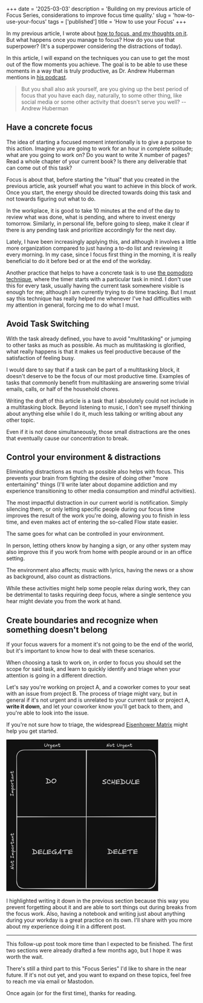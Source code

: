 +++
date = '2025-03-03'
description = 'Building on my previous article of Focus Series, considerations to improve focus time quality.'
slug = 'how-to-use-your-focus'
tags = ['published']
title = 'How to use your Focus'
+++

In my previous article, I wrote about [how to focus, and my thoughts on it](./2024-06-21-focus-in-blurred-world.md). But what happens once you manage to focus? How do you use that superpower? (It's a superpower considering the distractions of today).

In this article, I will expand on the techniques you can use to get the most out of the flow moments you achieve. The goal is to be able to use these moments in a way that is truly productive, as Dr. Andrew Huberman mentions in [his podcast](https://share.snipd.com/snip/7f3e7738-a070-4fa9-9ffa-217609953c04).

 > But you shall also ask yourself, are you giving up the best period of focus that you have each day, naturally, to some other thing, like social media or some other activity that doesn't serve you well? -- Andrew Huberman

## Have a concrete focus

The idea of starting a focused moment intentionally is to give a purpose to this action. Imagine you are going to work for an hour in complete solitude; what are you going to work on? Do you want to write X number of pages? Read a whole chapter of your current book? Is there any deliverable that can come out of this task?

Focus is about that, before starting the "ritual" that you created in the previous article, ask yourself what you want to achieve in this block of work. Once you start, the energy should be directed towards doing this task and not towards figuring out what to do.

In the workplace, it is good to take 10 minutes at the end of the day to review what was done, what is pending, and where to invest energy tomorrow. Similarly, in personal life, before going to sleep, make it clear if there is any pending task and prioritize accordingly for the next day.

Lately, I have been increasingly applying this, and although it involves a little more organization compared to just having a to-do list and reviewing it every morning. In my case, since I focus first thing in the morning, it is really beneficial to do it before bed or at the end of the workday.

Another practice that helps to have a concrete task is to use [the pomodoro technique](https://www.todoist.com/productivity-methods/pomodoro-technique), where the timer starts with a particular task in mind. I don't use this for every task, usually having the current task somewhere visible is enough for me; although I am currently trying to do time tracking. But I must say this technique has really helped me whenever I've had difficulties with my attention in general, forcing me to do what I must.

## Avoid Task Switching

With the task already defined, you have to avoid "multitasking" or jumping to other tasks as much as possible. As much as multitasking is glorified, what really happens is that it makes us feel productive because of the satisfaction of feeling busy.

I would dare to say that if a task can be part of a multitasking block, it doesn't deserve to be the focus of our most productive time. Examples of tasks that commonly benefit from multitasking are answering some trivial emails, calls, or half of the household chores.

Writing the draft of this article is a task that I absolutely could not include in a multitasking block. Beyond listening to music, I don't see myself thinking about anything else while I do it, much less talking or writing about any other topic.

Even if it is not done simultaneously, those small distractions are the ones that eventually cause our concentration to break.

## Control your environment & distractions

Eliminating distractions as much as possible also helps with focus. This prevents your brain from fighting the desire of doing other "more entertaining" things (I'll write later about dopamine addiction and my experience transitioning to other media consumption and mindful activities).

The most impactful distraction in our current world is notification. Simply silencing them, or only letting specific people during our focus time improves the result of the work you're doing, allowing you to finish in less time, and even makes act of entering the so-called Flow state easier.

The same goes for what can be controlled in your environment.

In person, letting others know by hanging a sign, or any other system may also improve this if you work from home with people around or in an office setting.

The environment also affects; music with lyrics, having the news or a show as background, also count as distractions.

While these activities might help some people relax during work, they can be detrimental to tasks requiring deep focus, where a single sentence you hear might deviate you from the work at hand.

## Create boundaries and recognize when something doesn't belong

If your focus wavers for a moment it's not going to be the end of the world, but it's important to know how to deal with these scenarios.

When choosing a task to work on, in order to focus you should set the scope for said task, and learn to quickly identify and triage when your attention is going in a different direction.

Let's say you're working on project A, and a coworker comes to your seat with an issue from project B. The process of triage might vary, but in general if it's not urgent and is unrelated to your current task or project A, **write it down**, and let your coworker know you'll get back to them, and you're able to look into the issue.

If you're not sure how to triage, the widespread [Eisenhower Matrix](https://asana.com/resources/eisenhower-matrix) might help you get started.

![Eisenhower Matrix image](./files/eisenhower-matrix.png)

I highlighted writing it down in the previous section because this way you prevent forgetting about it and are able to sort things out during breaks from the focus work. Also, having a notebook and writing just about anything during your workday is a great practice on its own. I'll share with you more about my experience doing it in a different post.

---

This follow-up post took more time than I expected to be finished. The first two sections were already drafted a few months ago, but I hope it was worth the wait.

There's still a third part to this "Focus Series" I'd like to share in the near future. If it's not out yet, and you want to expand on these topics, feel free to reach me via email or Mastodon.

Once again (or for the first time), thanks for reading.
